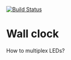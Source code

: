 [![Build Status](https://travis-ci.org/ihassin/wallclock.svg?branch=master)](https://travis-ci.org/ihassin/wallclock)

# Wall clock

How to multiplex LEDs?
 